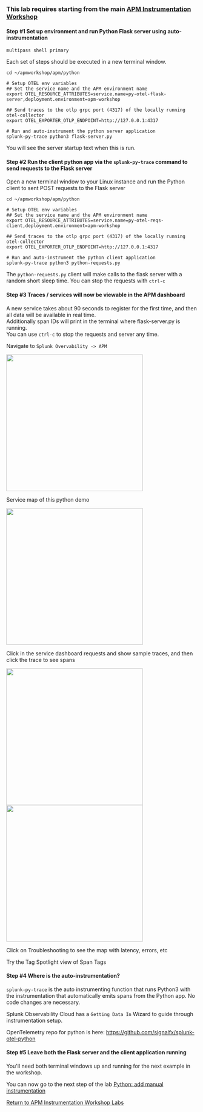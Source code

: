### This lab requires starting from the main [APM Instrumentation Workshop](../workshop-steps/3-workshop-labs.md)

#### Step #1 Set up environment and run Python Flask server using auto-instrumentation

`multipass shell primary`

Each set of steps should be executed in a new terminal window.  

```
cd ~/apmworkshop/apm/python

# Setup OTEL env variables
## Set the service name and the APM environment name
export OTEL_RESOURCE_ATTRIBUTES=service.name=py-otel-flask-server,deployment.environment=apm-workshop

## Send traces to the otlp grpc port (4317) of the locally running otel-collector 
export OTEL_EXPORTER_OTLP_ENDPOINT=http://127.0.0.1:4317

# Run and auto-instrument the python server application
splunk-py-trace python3 flask-server.py
```

You will see the server startup text when this is run.

#### Step #2 Run the client python app via the `splunk-py-trace` command to send requests to the Flask server

Open a new terminal window to your Linux instance and run the Python client to sent POST requests to the Flask server

```
cd ~/apmworkshop/apm/python

# Setup OTEL env variables
## Set the service name and the APM environment name
export OTEL_RESOURCE_ATTRIBUTES=service.name=py-otel-reqs-client,deployment.environment=apm-workshop

## Send traces to the otlp grpc port (4317) of the locally running otel-collector 
export OTEL_EXPORTER_OTLP_ENDPOINT=http://127.0.0.1:4317

# Run and auto-instrument the python client application
splunk-py-trace python3 python-requests.py
```

The `python-requests.py` client will make calls to the flask server with a random short sleep time.
You can stop the requests with `ctrl-c`

#### Step #3 Traces / services will now be viewable in the APM dashboard

A new service takes about 90 seconds to register for the first time, and then all data will be available in real time.  
Additionally span IDs will print in the terminal where flask-server.py is running.  
You can use `ctrl-c` to stop the requests and server any time.  

Navigate to `Splunk Overvability -> APM`  

<img src="../assets/07-apm.png" width="360"> 

Service map of this python demo  

<img src="../assets/08-python.png" width="360"> 

Click in the service dashboard requests and show sample traces, and then click the trace to see spans 

<img src="../assets/09-pythontraces.png" width="360">  
<img src="../assets/10-pythonspans.png" width="360">  

Click on Troubleshooting to see the map with latency, errors, etc  

Try the Tag Spotlight view of Span Tags  

#### Step #4 Where is the auto-instrumentation?

`splunk-py-trace` is the auto instrumenting function that runs Python3 with the instrumentation that automatically emits spans from the Python app. No code changes are necessary.

Splunk Observability Cloud has a `Getting Data In` Wizard to guide through instrumentation setup.

OpenTelemetry repo for python is here: https://github.com/signalfx/splunk-otel-python


#### Step #5 Leave both the Flask server and the client application running

You'll need both terminal windows up and running for the next example in the workshop.  

You can now go to the next step of the lab [Python: add manual instrumentation](../python-manual/README.md)

[Return to APM Instrumentation Workshop Labs](../workshop-steps/3-workshop-labs.md)
